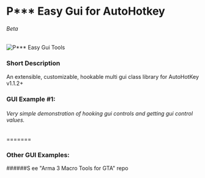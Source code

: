# P*** Easy Gui for AutoHotkey
###### Beta

![P*** Easy Gui Tools](http://oi65.tinypic.com/rcnj3q.jpg)
### Short Description
An extensible, customizable, hookable multi gui class library for AutoHotKey v1.1.2+

### GUI Example #1: 
###### Very simple demonstration of hooking gui controls and getting gui control values.
=======
### Other GUI Examples:
######S ee "Arma 3 Macro Tools for GTA" repo
